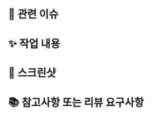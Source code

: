 <!-- 🚨 Pull Request 전에 확인해야 할 사항 🚨
1. develop branch로 PR 요청하는지 확인해주세요.
2. PR 작업에 대한 오른쪽의 라벨을 붙여주세요. -->

## 📌 관련 이슈

<!-- 관련있는 이슈 번호(#000)을 적어주세요.
  해당 pull request merge와 함께 이슈를 닫으려면
  closed #Issue_number를 적어주세요. -->

## ✨ 작업 내용

<!-- 이번 PR에서 작업한 내용을 간략히 설명해주세요. (이미지 첨부 가능) -->

## 📸 스크린샷

<!-- 스크린샷이 필요하면 스크린샷을 첨부해주세요. (선택) -->

## 📚 참고사항 또는 리뷰 요구사항

<!-- 참고할 사항이 있다면 적어주세요. (선택) -->
